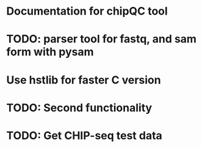 # Documentation for chipQC tool 
# TODO: parser tool for fastq, and sam form with pysam
# Use hstlib for faster C version 
# TODO: Second functionality
# TODO: Get CHIP-seq test data 

